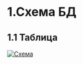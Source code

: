 # 1.Схема БД
## 1.1 Таблица

<a href="https://ibb.co/XYWFmvW"><img src="https://i.ibb.co/CPwVxTw/image.png" alt="Схема" border="0"></a>


